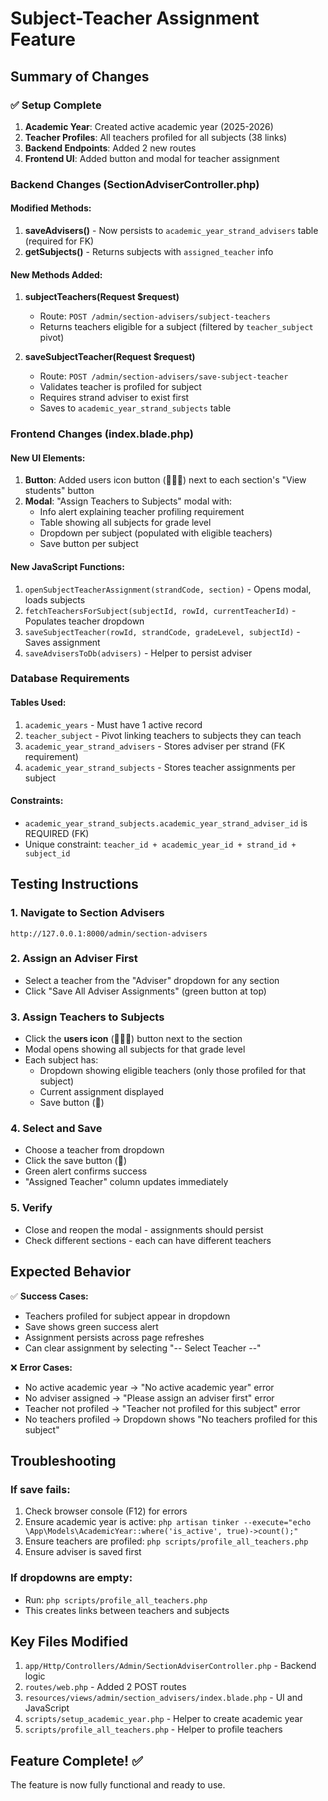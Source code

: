 # Subject-Teacher Assignment Feature

## Summary of Changes

### ✅ Setup Complete
1. **Academic Year**: Created active academic year (2025-2026)
2. **Teacher Profiles**: All teachers profiled for all subjects (38 links)
3. **Backend Endpoints**: Added 2 new routes
4. **Frontend UI**: Added button and modal for teacher assignment

### Backend Changes (SectionAdviserController.php)

#### Modified Methods:
1. **saveAdvisers()** - Now persists to `academic_year_strand_advisers` table (required for FK)
2. **getSubjects()** - Returns subjects with `assigned_teacher` info

#### New Methods Added:
1. **subjectTeachers(Request $request)**
   - Route: `POST /admin/section-advisers/subject-teachers`
   - Returns teachers eligible for a subject (filtered by `teacher_subject` pivot)
   
2. **saveSubjectTeacher(Request $request)**
   - Route: `POST /admin/section-advisers/save-subject-teacher`
   - Validates teacher is profiled for subject
   - Requires strand adviser to exist first
   - Saves to `academic_year_strand_subjects` table

### Frontend Changes (index.blade.php)

#### New UI Elements:
1. **Button**: Added users icon button (🧑‍🤝‍🧑) next to each section's "View students" button
2. **Modal**: "Assign Teachers to Subjects" modal with:
   - Info alert explaining teacher profiling requirement
   - Table showing all subjects for grade level
   - Dropdown per subject (populated with eligible teachers)
   - Save button per subject

#### New JavaScript Functions:
1. `openSubjectTeacherAssignment(strandCode, section)` - Opens modal, loads subjects
2. `fetchTeachersForSubject(subjectId, rowId, currentTeacherId)` - Populates teacher dropdown
3. `saveSubjectTeacher(rowId, strandCode, gradeLevel, subjectId)` - Saves assignment
4. `saveAdvisersToDb(advisers)` - Helper to persist adviser

### Database Requirements

#### Tables Used:
1. `academic_years` - Must have 1 active record
2. `teacher_subject` - Pivot linking teachers to subjects they can teach
3. `academic_year_strand_advisers` - Stores adviser per strand (FK requirement)
4. `academic_year_strand_subjects` - Stores teacher assignments per subject

#### Constraints:
- `academic_year_strand_subjects.academic_year_strand_adviser_id` is REQUIRED (FK)
- Unique constraint: `teacher_id + academic_year_id + strand_id + subject_id`

## Testing Instructions

### 1. Navigate to Section Advisers
```
http://127.0.0.1:8000/admin/section-advisers
```

### 2. Assign an Adviser First
- Select a teacher from the "Adviser" dropdown for any section
- Click "Save All Adviser Assignments" (green button at top)

### 3. Assign Teachers to Subjects
- Click the **users icon** (🧑‍🤝‍🧑) button next to the section
- Modal opens showing all subjects for that grade level
- Each subject has:
  - Dropdown showing eligible teachers (only those profiled for that subject)
  - Current assignment displayed
  - Save button (💾)

### 4. Select and Save
- Choose a teacher from dropdown
- Click the save button (💾)
- Green alert confirms success
- "Assigned Teacher" column updates immediately

### 5. Verify
- Close and reopen the modal - assignments should persist
- Check different sections - each can have different teachers

## Expected Behavior

✅ **Success Cases:**
- Teachers profiled for subject appear in dropdown
- Save shows green success alert
- Assignment persists across page refreshes
- Can clear assignment by selecting "-- Select Teacher --"

❌ **Error Cases:**
- No active academic year → "No active academic year" error
- No adviser assigned → "Please assign an adviser first" error
- Teacher not profiled → "Teacher not profiled for this subject" error
- No teachers profiled → Dropdown shows "No teachers profiled for this subject"

## Troubleshooting

### If save fails:
1. Check browser console (F12) for errors
2. Ensure academic year is active: `php artisan tinker --execute="echo \App\Models\AcademicYear::where('is_active', true)->count();"`
3. Ensure teachers are profiled: `php scripts/profile_all_teachers.php`
4. Ensure adviser is saved first

### If dropdowns are empty:
- Run: `php scripts/profile_all_teachers.php`
- This creates links between teachers and subjects

## Key Files Modified

1. `app/Http/Controllers/Admin/SectionAdviserController.php` - Backend logic
2. `routes/web.php` - Added 2 POST routes
3. `resources/views/admin/section_advisers/index.blade.php` - UI and JavaScript
4. `scripts/setup_academic_year.php` - Helper to create academic year
5. `scripts/profile_all_teachers.php` - Helper to profile teachers

## Feature Complete! ✅

The feature is now fully functional and ready to use.
